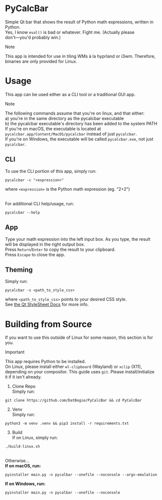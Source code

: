 # PyCalcBar
Simple Qt bar that shows the result of Python math expressions, written in Python.
<br>Yes, I know `eval()` is bad or whatever. Fight me. (Actually please don't―you'd probably win.)

> [!Note]
> This app is intended for use in tiling WMs à la hyprland or i3wm.
> Therefore, binaries are only provided for Linux.

# Usage
This app can be used either as a CLI tool or a traditional GUI app.

> [!Note]
> The following commands assume that you're on linux, and that either:
> <br>a) you're in the same directory as the pycalcbar executable
> <br>b) the pycalcbar executable's directory has been added to the system PATH
> <br>If you're on macOS, the executable is located at `pycalcbar.app/Content/MacOS/pycalcbar` instead of just `pycalcbar`.
> <br>If you're on Windows, the executable will be called `pycalcbar.exe`, not just `pycalcbar`.

## CLI

To use the CLI portion of this app, simply run:
```
pycalcbar -c "<expression>"
```
where `<expression>` is the Python math expression (eg. "2+2")

<br>For additional CLI help/usage, run:
```
pycalcbar --help
```

## App
Type your math expression into the left input box. As you type, the result will be displayed in the right output box.
<br>Press `Return`/`Enter` to copy the result to your clipboard.
<br>Press `Escape` to close the app.

## Theming

Simply run:
```
pycalcbar -s <path_to_style_css>
```
where `<path_to_style_css>` points to your desired CSS style.
<br>See [the Qt StyleSheet Docs](https://doc.qt.io/qt-6/stylesheet.html) for more info.

# Building from Source
If you want to use this outside of Linux for some reason, this section is for you.

> [!Important]
> This app requires Python to be installed.
<br>On Linux, please install either `wl-clipboard` (Wayland) or `xclip` (X11), depending on your compositor.
> This guide uses `git`. Please install/initialize it if it isn't already.

1. Clone Repo
<br>Simply run:
```
git clone https://github.com/DatBogie/PyCalcBar && cd PyCalcBar
```

2. Venv
<br>Simply run:
```
python3 -m venv .venv && pip3 install -r requirements.txt
```

3. Build
<br>If on Linux, simply run:
```
./build-linux.sh
```
<br>Otherwise...
<br>**If on macOS, run:**
```
pyinstaller main.py -n pycalbar --onefile --noconsole --argv-emulation
```
**If on Windows, run:**
```
pyinstaller main.py -n pycalbar --onefile --noconsole
```
